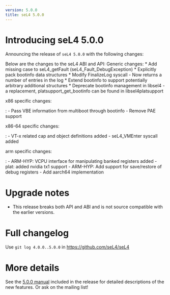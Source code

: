 ```yaml
---
version: 5.0.0
title: seL4 5.0.0
---
```

# Introducing seL4 5.0.0
 Announcing the release of `seL4 5.0.0`
with the following changes:

Below are the changes to the seL4 ABI and API: Generic changes: \* Add
missing case to seL4_getFault (seL4_Fault_DebugException) \*
Explicitly pack bootinfo data structures \* Modify FinalizeLog syscall -
Now returns a number of entries in the log \* Extend bootinfo to support
potentially arbitrary additional structures \* Deprecate bootinfo
management in libsel4 - a replacement, platsupport_get_bootinfo can be
found in libsel4platsupport

x86 specific changes:

:   -   Pass VBE information from multiboot through bootinfo
    -   Remove PAE support

x86-64 specific changes:

:   -   VT-x related cap and object definitions added
    -   seL4_VMEnter syscall added

arm specific changes:

:   -   ARM-HYP: VCPU interface for manipulating banked registers added
    -   plat: added nvidia tx1 support
    -   ARM-HYP: Add support for save/restore of debug registers
    -   Add aarch64 implementation

# Upgrade notes


- This release breaks both API and ABI and is not source compatible
      with the earlier versions.

# Full changelog


Use `git log 4.0.0..5.0.0` in <https://github.com/seL4/seL4>

# More details


See the
[5.0.0 manual](http://sel4.systems/Info/Docs/seL4-manual-5.0.0.pdf) included in the release for detailed descriptions of the new
features. Or ask on the mailing list!
